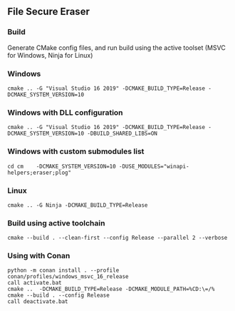 ## File Secure Eraser

### Build

Generate CMake config files, and run build using the active toolset (MSVC for Windows, Ninja for Linux)

### Windows

```
cmake .. -G "Visual Studio 16 2019" -DCMAKE_BUILD_TYPE=Release -DCMAKE_SYSTEM_VERSION=10
```

### Windows with DLL configuration

```
cmake .. -G "Visual Studio 16 2019" -DCMAKE_BUILD_TYPE=Release -DCMAKE_SYSTEM_VERSION=10 -DBUILD_SHARED_LIBS=ON
```

### Windows with custom submodules list

```
cd cm	 -DCMAKE_SYSTEM_VERSION=10 -DUSE_MODULES="winapi-helpers;eraser;plog"
```

### Linux

```
cmake .. -G Ninja -DCMAKE_BUILD_TYPE=Release
```

### Build using active toolchain
```
cmake --build . --clean-first --config Release --parallel 2 --verbose
```

### Using with Conan
```
python -m conan install . --profile conan/profiles/windows_msvc_16_release
call activate.bat
cmake ..  -DCMAKE_BUILD_TYPE=Release -DCMAKE_MODULE_PATH=%CD:\=/%
cmake --build . --config Release
call deactivate.bat
```
